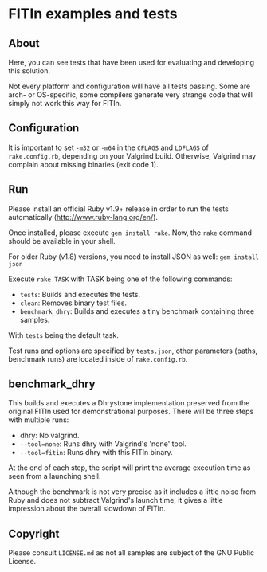# FITIn examples and tests

## About

Here, you can see tests that have been used for evaluating and
developing this solution.

Not every platform and configuration will have all tests passing. Some
are arch- or OS-specific, some compilers generate very strange code that
will simply not work this way for FITIn.

## Configuration

It is important to set `-m32` or `-m64` in the `CFLAGS` and `LDFLAGS`
of `rake.config.rb`, depending on your Valgrind build. Otherwise,
Valgrind may complain about missing binaries (exit code 1).

## Run

Please install an official Ruby v1.9+ release in order to run the tests
automatically (http://www.ruby-lang.org/en/).

Once installed, please execute ```gem install rake```. Now, the
```rake``` command should be available in your shell.

For older Ruby (v1.8) versions, you need to install JSON as well:
```gem install json```

Execute ```rake TASK``` with TASK being one of the following commands:

* ```tests```: Builds and executes the tests.
* ```clean```: Removes binary test files.
* ```benchmark_dhry```: Builds and executes a tiny benchmark containing
  three samples.

With ```tests``` being the default task.

Test runs and options are specified by ```tests.json```, other
parameters (paths, benchmark runs) are located inside of ```rake.config.rb```.

## benchmark\_dhry

This builds and executes a Dhrystone implementation preserved from the
original FITIn used for demonstrational purposes. There will be three
steps with multiple runs:

* dhry: No valgrind.
* ```--tool=none```: Runs dhry with Valgrind's 'none' tool.
* ```--tool=fitin```: Runs dhry with this FITIn binary.

At the end of each step, the script will print the average execution
time as seen from a launching shell.

Although the benchmark is not very precise as it includes a little noise
from Ruby and does not subtract Valgrind's launch time, it gives a
little impression about the overall slowdown of FITIn.

## Copyright

Please consult ```LICENSE.md``` as not all samples are subject of the
GNU Public License.
